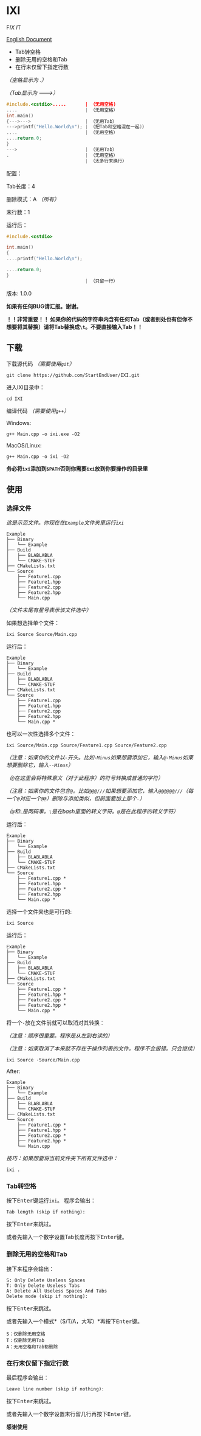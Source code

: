 # IXI
F*IX I*T

[English Document](README.md)

- Tab转空格
- 删除无用的空格和Tab
- 在行末仅留下指定行数

*（空格显示为 .）*

*（Tab显示为 --->）*
```cpp
#include.<cstdio>.....       | （无用空格)
....                         | （无用空格）
int.main()
{--->--->                    | （无用Tab）
--->printf("Hello.World\n"); | （把Tab和空格混在一起)）
....                         | （无用空格）
....return.0;
}
--->                         | （无用Tab）
.                            | （无用空格）
                             | （太多行末换行）
```

配置：

Tab长度：4

删除模式：A *（所有）*

末行数：1

运行后：
```cpp
#include.<cstdio>

int.main()
{
....printf("Hello.World\n");

....return.0;
}
                             | （只留一行）
```

版本: 1.0.0

**如果有任何BUG请汇报。谢谢。**

**！！非常重要！！ 如果你的代码的字符串内含有任何Tab（或者别处也有但你不想要将其替换）请将Tab替换成`\t`。不要直接输入Tab！！**

## 下载
下载源代码 *（需要使用`git`）*
```
git clone https://github.com/StartEndUser/IXI.git
```

进入IXI目录中：
```
cd IXI
```

编译代码 *（需要使用`g++`）*

Windows:
```
g++ Main.cpp -o ixi.exe -O2
```
MacOS/Linux:
```
g++ Main.cpp -o ixi -O2
```

**务必将`ixi`添加到`$PATH`否则你需要`ixi`放到你要操作的目录里**
## 使用
### 选择文件
*这是示范文件。你现在在`Example`文件夹里运行`ixi`*
```
Example
├── Binary
│   └── Example
├── Build
│   ├── BLABLABLA
│   └── CMAKE-STUF
├── CMakeLists.txt
└── Source
    ├── Feature1.cpp
    ├── Feature1.hpp
    ├── Feature2.cpp
    ├── Feature2.hpp
    └── Main.cpp
```
*（文件末尾有星号表示该文件选中）*

如果想选择单个文件：
```
ixi Source Source/Main.cpp
```
运行后：
```
Example
├── Binary
│   └── Example
├── Build
│   ├── BLABLABLA
│   └── CMAKE-STUF
├── CMakeLists.txt
└── Source
    ├── Feature1.cpp
    ├── Feature1.hpp
    ├── Feature2.cpp
    ├── Feature2.hpp
    └── Main.cpp *
```

也可以一次性选择多个文件：
```
ixi Source/Main.cpp Source/Feature1.cpp Source/Feature2.cpp
```
*（注意：如果你的文件以`-`开头。比如`-Minus`如果想要添加它，输入`@-Minus`如果想要删除它，输入`--Minus`）*

*（`@`在这里会将特殊意义（对于此程序）的符号转换成普通的字符）*

*（注意：如果你的文件包含`@`。比如`@@@///`如果想要添加它，输入`@@@@@@///`（每一个`@`对应一个`@@`）删除与添加类似，但前面要加上那个`-`）*

*（`@`和`\`是两码事。`\`是在bash里面的转义字符。`@`是在此程序的转义字符）*

运行后：
```
Example
├── Binary
│   └── Example
├── Build
│   ├── BLABLABLA
│   └── CMAKE-STUF
├── CMakeLists.txt
└── Source
    ├── Feature1.cpp *
    ├── Feature1.hpp
    ├── Feature2.cpp *
    ├── Feature2.hpp
    └── Main.cpp *
```

选择一个文件夹也是可行的:
```
ixi Source
```
运行后：
```
Example
├── Binary
│   └── Example
├── Build
│   ├── BLABLABLA
│   └── CMAKE-STUF
├── CMakeLists.txt
└── Source
    ├── Feature1.cpp *
    ├── Feature1.hpp *
    ├── Feature2.cpp *
    ├── Feature2.hpp *
    └── Main.cpp *
```

将一个`-`放在文件前就可以取消对其转换：

*（注意：顺序很重要。程序是从左到右读的）*

*（注意：如果取消了本来就不存在于操作列表的文件。程序不会报错。只会继续）*
```
ixi Source -Source/Main.cpp
```
After:
```
Example
├── Binary
│   └── Example
├── Build
│   ├── BLABLABLA
│   └── CMAKE-STUF
├── CMakeLists.txt
└── Source
    ├── Feature1.cpp *
    ├── Feature1.hpp *
    ├── Feature2.cpp *
    ├── Feature2.hpp *
    └── Main.cpp
```

*技巧：如果想要将当前文件夹下所有文件选中：*
```
ixi .
```

### Tab转空格
按下<kbd>Enter</kbd>键运行`ixi`。
程序会输出：
```
Tab length (skip if nothing):
```

按下<kbd>Enter</kbd>来跳过。

或者先输入一个数字设置Tab长度再按下<kbd>Enter</kbd>键。

### 删除无用的空格和Tab
接下来程序会输出：
```
S: Only Delete Useless Spaces
T: Only Delete Useless Tabs
A: Delete All Useless Spaces And Tabs
Delete mode (skip if nothing):
```

按下<kbd>Enter</kbd>来跳过。

或者先输入一个模式*（S/T/A，大写）*再按下<kbd>Enter</kbd>键。

```
S：仅删除无用空格
T：仅删除无用Tab
A：无用空格和Tab都删除
```

### 在行末仅留下指定行数
最后程序会输出：
```
Leave line number (skip if nothing):
```

按下<kbd>Enter</kbd>来跳过。

或者先输入一个数字设置末行留几行再按下<kbd>Enter</kbd>键。

**感谢使用**
